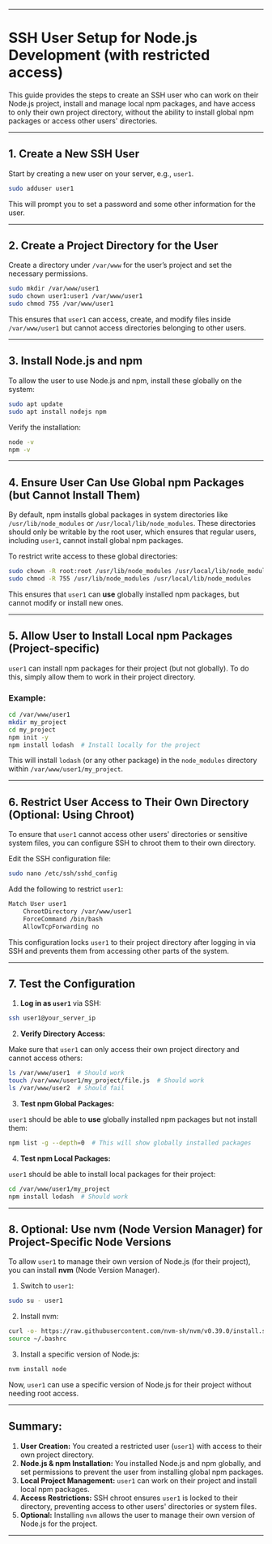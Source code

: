 
---

# SSH User Setup for Node.js Development (with restricted access)

This guide provides the steps to create an SSH user who can work on their Node.js project, install and manage local npm packages, and have access to only their own project directory, without the ability to install global npm packages or access other users' directories.

---

## 1. **Create a New SSH User**

Start by creating a new user on your server, e.g., `user1`.

```bash
sudo adduser user1
```

This will prompt you to set a password and some other information for the user.

---

## 2. **Create a Project Directory for the User**

Create a directory under `/var/www` for the user’s project and set the necessary permissions.

```bash
sudo mkdir /var/www/user1
sudo chown user1:user1 /var/www/user1
sudo chmod 755 /var/www/user1
```

This ensures that `user1` can access, create, and modify files inside `/var/www/user1` but cannot access directories belonging to other users.

---

## 3. **Install Node.js and npm**

To allow the user to use Node.js and npm, install these globally on the system:

```bash
sudo apt update
sudo apt install nodejs npm
```

Verify the installation:

```bash
node -v
npm -v
```

---

## 4. **Ensure User Can Use Global npm Packages (but Cannot Install Them)**

By default, npm installs global packages in system directories like `/usr/lib/node_modules` or `/usr/local/lib/node_modules`. These directories should only be writable by the root user, which ensures that regular users, including `user1`, cannot install global npm packages.

To restrict write access to these global directories:

```bash
sudo chown -R root:root /usr/lib/node_modules /usr/local/lib/node_modules
sudo chmod -R 755 /usr/lib/node_modules /usr/local/lib/node_modules
```

This ensures that `user1` can **use** globally installed npm packages, but cannot modify or install new ones.

---

## 5. **Allow User to Install Local npm Packages (Project-specific)**

`user1` can install npm packages for their project (but not globally). To do this, simply allow them to work in their project directory.

### Example:

```bash
cd /var/www/user1
mkdir my_project
cd my_project
npm init -y
npm install lodash  # Install locally for the project
```

This will install `lodash` (or any other package) in the `node_modules` directory within `/var/www/user1/my_project`.

---

## 6. **Restrict User Access to Their Own Directory (Optional: Using Chroot)**

To ensure that `user1` cannot access other users' directories or sensitive system files, you can configure SSH to chroot them to their own directory.

Edit the SSH configuration file:

```bash
sudo nano /etc/ssh/sshd_config
```

Add the following to restrict `user1`:

```bash
Match User user1
    ChrootDirectory /var/www/user1
    ForceCommand /bin/bash
    AllowTcpForwarding no
```

This configuration locks `user1` to their project directory after logging in via SSH and prevents them from accessing other parts of the system.

---

## 7. **Test the Configuration**

1. **Log in as `user1`** via SSH:

```bash
ssh user1@your_server_ip
```

2. **Verify Directory Access:**

Make sure that `user1` can only access their own project directory and cannot access others:

```bash
ls /var/www/user1  # Should work
touch /var/www/user1/my_project/file.js  # Should work
ls /var/www/user2  # Should fail
```

3. **Test npm Global Packages:**

`user1` should be able to **use** globally installed npm packages but not install them:

```bash
npm list -g --depth=0  # This will show globally installed packages
```

4. **Test npm Local Packages:**

`user1` should be able to install local packages for their project:

```bash
cd /var/www/user1/my_project
npm install lodash  # Should work
```

---

## 8. **Optional: Use nvm (Node Version Manager) for Project-Specific Node Versions**

To allow `user1` to manage their own version of Node.js (for their project), you can install **nvm** (Node Version Manager).

1. Switch to `user1`:

```bash
sudo su - user1
```

2. Install nvm:

```bash
curl -o- https://raw.githubusercontent.com/nvm-sh/nvm/v0.39.0/install.sh | bash
source ~/.bashrc
```

3. Install a specific version of Node.js:

```bash
nvm install node
```

Now, `user1` can use a specific version of Node.js for their project without needing root access.

---

## Summary:

1. **User Creation:** You created a restricted user (`user1`) with access to their own project directory.
2. **Node.js & npm Installation:** You installed Node.js and npm globally, and set permissions to prevent the user from installing global npm packages.
3. **Local Project Management:** `user1` can work on their project and install local npm packages.
4. **Access Restrictions:** SSH chroot ensures `user1` is locked to their directory, preventing access to other users' directories or system files.
5. **Optional:** Installing `nvm` allows the user to manage their own version of Node.js for the project.

---
